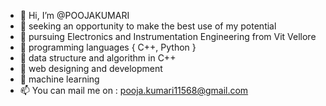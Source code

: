 - 👋 Hi, I’m @POOJAKUMARI
- 👀 seeking an opportunity to make the best use of my potential
- 🌱 pursuing Electronics and Instrumentation Engineering from Vit Vellore
- 💞️ programming languages { C++, Python }
- 💞️ data structure and algorithm in C++
- 💞️ web designing and development
- 💞️ machine learning
- 📫 You can mail me on : pooja.kumari11568@gmail.com

<!---
POOJAKUMARI1205/POOJAKUMARI1205 is a ✨ special ✨ repository because its `README.md` (this file) appears on your GitHub profile.
You can click the Preview link to take a look at your changes.
--->
